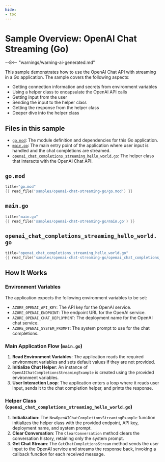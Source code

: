 ```yaml
---
hide:
- toc
---
```


# Sample Overview: OpenAI Chat Streaming (Go)

--8<-- "warnings/warning-ai-generated.md"

This sample demonstrates how to use the OpenAI Chat API with streaming in a Go application. The sample covers the following aspects:

- Getting connection information and secrets from environment variables
- Using a helper class to encapsulate the OpenAI API calls
- Getting input from the user
- Sending the input to the helper class
- Getting the response from the helper class
- Deeper dive into the helper class

## Files in this sample

- [`go.mod`](https://raw.githubusercontent.com/robch/book-of-ai/main/docs/samples/openai-chat-streaming-go/go.mod): The module definition and dependencies for this Go application.
- [`main.go`](https://raw.githubusercontent.com/robch/book-of-ai/main/docs/samples/openai-chat-streaming-go/main.go): The main entry point of the application where user input is handled and the chat completions are streamed.
- [`openai_chat_completions_streaming_hello_world.go`](https://raw.githubusercontent.com/robch/book-of-ai/main/docs/samples/openai-chat-streaming-go/openai_chat_completions_streaming_hello_world.go): The helper class that interacts with the OpenAI Chat API.

## `go.mod`

```go
title="go.mod"
{{ read_file('samples/openai-chat-streaming-go/go.mod') }}
```

## `main.go`

```go
title="main.go"
{{ read_file('samples/openai-chat-streaming-go/main.go') }}
```

## `openai_chat_completions_streaming_hello_world.go`

```go
title="openai_chat_completions_streaming_hello_world.go"
{{ read_file('samples/openai-chat-streaming-go/openai_chat_completions_streaming_hello_world.go') }}
```

## How It Works

### Environment Variables

The application expects the following environment variables to be set:

- `AZURE_OPENAI_API_KEY`: The API key for the OpenAI service.
- `AZURE_OPENAI_ENDPOINT`: The endpoint URL for the OpenAI service.
- `AZURE_OPENAI_CHAT_DEPLOYMENT`: The deployment name for the OpenAI chat service.
- `AZURE_OPENAI_SYSTEM_PROMPT`: The system prompt to use for the chat completions.

### Main Application Flow (`main.go`)

1. **Read Environment Variables**: The application reads the required environment variables and sets default values if they are not provided.
2. **Initialize Chat Helper**: An instance of `OpenAIChatCompletionsStreamingExample` is created using the provided environment variables.
3. **User Interaction Loop**: The application enters a loop where it reads user input, sends it to the chat completion helper, and prints the response.

### Helper Class (`openai_chat_completions_streaming_hello_world.go`)

1. **Initialization**: The `NewOpenAIChatCompletionsStreamingExample` function initializes the helper class with the provided endpoint, API key, deployment name, and system prompt.
2. **Clear Conversation**: The `ClearConversation` method clears the conversation history, retaining only the system prompt.
3. **Get Chat Stream**: The `GetChatCompletionsStream` method sends the user input to the OpenAI service and streams the response back, invoking a callback function for each received message.
